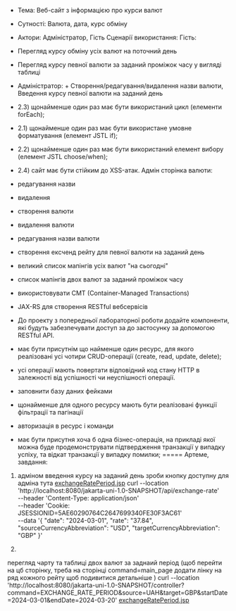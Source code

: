 + Тема: Веб-сайт з інформацією про курси валют
+ Сутності: Валюта, дата, курс обміну
+ Актори: Адміністратор, Гість
  Сценарії використання:
  Гість:
+ Перегляд курсу обміну усіх валют на поточний день
+ Перегляд курсу певної валюти за заданий проміжок часу у вигляді таблиці
+ Адміністратор: + Створення/редагування/видалення назви валюти, Введення курсу певної валюти на заданий день

+ 2.3) щонайменше один раз має бути використаний цикл (елементи forEach);
+ 2.1) щонайменше один раз має бути використане умовне форматування (елемент JSTL if);
+ 2.2) щонайменше один раз має бути використаний елемент вибору (елемент JSTL choose/when);
+ 2.4) сайт має бути стійким до XSS-атак.
Адмін сторінка валюти:
- редагування назви
- видалення
- створення валюти
- видалення валюти
- редагування назви валюти
- створення ексченд рейту для певної валюти на заданий день
- великий список мапінгів усіх валют "на сьогодні"
- список мапінгів двох валют за заданий проміжок часу
- використовувати CMT (Container-Managed Transactions)
- JAX-RS для створення RESTful вебсервісів
- До проекту з попередньої лабораторної роботи додайте компоненти, які будуть забезпечувати доступ за до застосунку за допомогою RESTful API.
- має бути присутнім що найменше один ресурс, для якого реалізовані усі чотири CRUD-операції (create, read, update, delete);
- усі операції мають повертати відповідний код стану HTTP в залежності від успішності чи неуспішності операції.
- заповнити базу даних фейками
- щонайменше для одного ресурсу мають бути реалізовані функції фільтрації та пагінації
- авторизація в ресурс і команди

- має бути присутня хоча б одна бізнес-операція, на прикладі якої можна буде продемонструвати підтвердження транзакції у випадку успіху, та відкат транзакції у випадку помилки;
=====
Артеме, завдання:

1. адміном введення курсу на заданий день
зроби кнопку доступну для адміна тута [exchangeRatePeriod.jsp](src%2Fmain%2Fwebapp%2FWEB-INF%2Fjsp%2FexchangeRatePeriod.jsp)
   curl --location 'http://localhost:8080/jakarta-uni-1.0-SNAPSHOT/api/exchange-rate' \
   --header 'Content-Type: application/json' \
   --header 'Cookie: JSESSIONID=5AE60290764C2647699340FE30F3AC61' \
   --data '{
   "date": "2024-03-01",
   "rate": "37.84",
   "sourceCurrencyAbbreviation": "USD",
   "targetCurrencyAbbreviation": "GBP"
   }'
   
2.
перегляд чарту та таблиці двох валют за заднаий період (щоб перейти на цб сторінку, треба на сторінці command=main_page додати лінку на ряд кожного рейту щоб подивитися детальніше )
curl --location 'http://localhost:8080/jakarta-uni-1.0-SNAPSHOT/controller?command=EXCHANGE_RATE_PERIOD&source=UAH&target=GBP&startDate=2024-03-01&endDate=2024-03-20'
[exchangeRatePeriod.jsp](src%2Fmain%2Fwebapp%2FWEB-INF%2Fjsp%2FexchangeRatePeriod.jsp)
